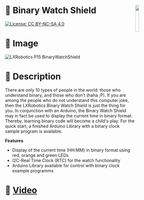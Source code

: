 <a href="https://lxrobotics.com/"><img align="right" src="https://assets.lxrobotics.com/logo-old/lxrobotics.png" width="15%"></a>
💾 Binary Watch Shield
======================

[![License: CC BY-NC-SA 4.0](https://img.shields.io/badge/License-CC%20BY--NC--SA%204.0-lightgrey.svg)](http://creativecommons.org/licenses/by-nc-sa/4.0/)

# 📸 Image

![LXRobotics P15 BinaryWatchShield](https://raw.githubusercontent.com/lxrobotics/BinaryWatchShield/master/images/binary-watch-shield-side-small.JPG)

# 📂 Description

There are only 10 types of people in the world: those who understand binary, and those who don't (haha ;P). If you are among the people who do not understand this computer joke, then the LXRobotics Binary Watch Shield is just the thing for you. In conjunction with an Arduino, the Binary Watch Shield may in fact be used to display the current time in binary format. Thereby, learning binary code will become a child's play. For the quick start, a finished Arduino Library with a binary clock sample program is available.

**Features**

* Display of the current time (HH:MM) in binary format using red, orange and green LEDs
* I2C-Real Time Clock  (RTC) for the watch functionality
* Arduino Library available for control with binary clock example programms

# 🎥 [Video](images/binary_watch_shield_demo.mp4)
